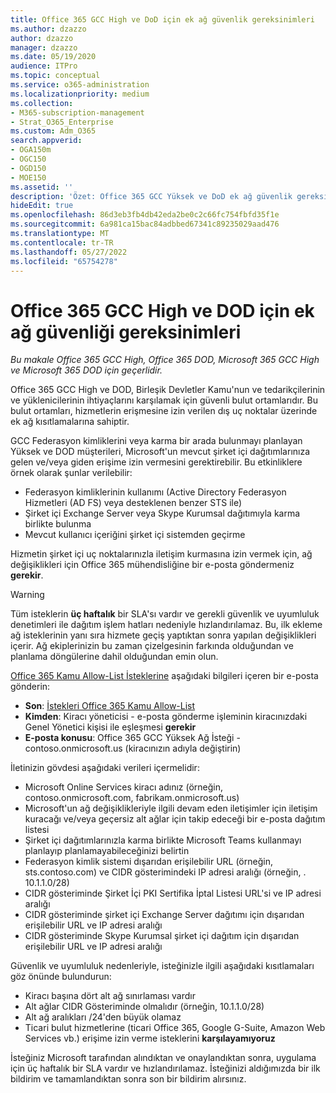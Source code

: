 ```yaml
---
title: Office 365 GCC High ve DoD için ek ağ güvenlik gereksinimleri
ms.author: dzazzo
author: dzazzo
manager: dzazzo
ms.date: 05/19/2020
audience: ITPro
ms.topic: conceptual
ms.service: o365-administration
ms.localizationpriority: medium
ms.collection:
- M365-subscription-management
- Strat_O365_Enterprise
ms.custom: Adm_O365
search.appverid:
- OGA150m
- OGC150
- OGD150
- MOE150
ms.assetid: ''
description: 'Özet: Office 365 GCC Yüksek ve DoD ek ağ güvenlik gereksinimlerine sahiptir'
hideEdit: true
ms.openlocfilehash: 86d3eb3fb4db42eda2be0c2c66fc754fbfd35f1e
ms.sourcegitcommit: 6a981ca15bac84adbbed67341c89235029aad476
ms.translationtype: MT
ms.contentlocale: tr-TR
ms.lasthandoff: 05/27/2022
ms.locfileid: "65754278"
---
```

# <a name="additional-network-security-requirements-for-office-365-gcc-high-and-dod"></a>Office 365 GCC High ve DOD için ek ağ güvenliği gereksinimleri

*Bu makale Office 365 GCC High, Office 365 DOD, Microsoft 365 GCC High ve Microsoft 365 DOD için geçerlidir.*

Office 365 GCC High ve DOD, Birleşik Devletler Kamu'nun ve tedarikçilerinin ve yüklenicilerinin ihtiyaçlarını karşılamak için güvenli bulut ortamlarıdır.  Bu bulut ortamları, hizmetlerin erişmesine izin verilen dış uç noktalar üzerinde ek ağ kısıtlamalarına sahiptir.

GCC Federasyon kimliklerini veya karma bir arada bulunmayı planlayan Yüksek ve DOD müşterileri, Microsoft'un mevcut şirket içi dağıtımlarınıza gelen ve/veya giden erişime izin vermesini gerektirebilir.  Bu etkinliklere örnek olarak şunlar verilebilir:

* Federasyon kimliklerinin kullanımı (Active Directory Federasyon Hizmetleri (AD FS) veya desteklenen benzer STS ile)
* Şirket içi Exchange Server veya Skype Kurumsal dağıtımıyla karma birlikte bulunma
* Mevcut kullanıcı içeriğini şirket içi sistemden geçirme

Hizmetin şirket içi uç noktalarınızla iletişim kurmasına izin vermek için, ağ değişiklikleri için Office 365 mühendisliğine bir e-posta göndermeniz **gerekir**.

> [!WARNING]
> Tüm isteklerin **üç haftalık** bir SLA'sı vardır ve gerekli güvenlik ve uyumluluk denetimleri ile dağıtım işlem hatları nedeniyle hızlandırılamaz.  Bu, ilk ekleme ağ isteklerinin yanı sıra hizmete geçiş yaptıktan sonra yapılan değişiklikleri içerir.  Ağ ekiplerinizin bu zaman çizelgesinin farkında olduğundan ve planlama döngülerine dahil olduğundan emin olun.

[Office 365 Kamu Allow-List İsteklerine](mailto:o365gwlt@microsoft.com) aşağıdaki bilgileri içeren bir e-posta gönderin:

* **Son**: [İstekleri Office 365 Kamu Allow-List](mailto:o365gwlt@microsoft.com)
* **Kimden**: Kiracı yöneticisi - e-posta gönderme işleminin kiracınızdaki Genel Yönetici kişisi ile eşleşmesi **gerekir**
* **E-posta konusu**: Office 365 GCC Yüksek Ağ İsteği - contoso.onmicrosoft.us (kiracınızın adıyla değiştirin)

İletinizin gövdesi aşağıdaki verileri içermelidir:

* Microsoft Online Services kiracı adınız (örneğin, contoso.onmicrosoft.com, fabrikam.onmicrosoft.us)
* Microsoft'un ağ değişiklikleriyle ilgili devam eden iletişimler için iletişim kuracağı ve/veya geçersiz alt ağlar için takip edeceği bir e-posta dağıtım listesi
* Şirket içi dağıtımlarınızla karma birlikte Microsoft Teams kullanmayı planlayıp planlamayabileceğinizi belirtin
* Federasyon kimlik sistemi dışarıdan erişilebilir URL (örneğin, sts.contoso.com) ve CIDR gösterimindeki IP adresi aralığı (örneğin, . 10.1.1.0/28)
* CIDR gösteriminde Şirket İçi PKI Sertifika İptal Listesi URL'si ve IP adresi aralığı
* CIDR gösteriminde şirket içi Exchange Server dağıtımı için dışarıdan erişilebilir URL ve IP adresi aralığı
* CIDR gösteriminde Skype Kurumsal şirket içi dağıtım için dışarıdan erişilebilir URL ve IP adresi aralığı

Güvenlik ve uyumluluk nedenleriyle, isteğinizle ilgili aşağıdaki kısıtlamaları göz önünde bulundurun:

* Kiracı başına dört alt ağ sınırlaması vardır
* Alt ağlar CIDR Gösteriminde olmalıdır (örneğin, 10.1.1.0/28)
* Alt ağ aralıkları /24'den büyük olamaz
* Ticari bulut hizmetlerine (ticari Office 365, Google G-Suite, Amazon Web Services vb.) erişime izin verme isteklerini **karşılayamıyoruz**

İsteğiniz Microsoft tarafından alındıktan ve onaylandıktan sonra, uygulama için üç haftalık bir SLA vardır ve hızlandırılamaz.  İsteğinizi aldığımızda bir ilk bildirim ve tamamlandıktan sonra son bir bildirim alırsınız.
